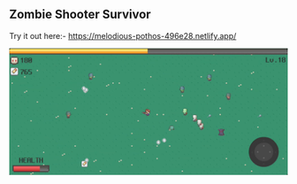 ## Zombie Shooter Survivor
Try it out here:- https://melodious-pothos-496e28.netlify.app/

![Alt text](Screenshot.png?raw=true "Gameplay Screenshot")
